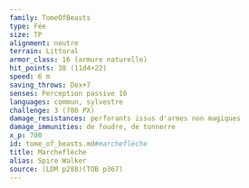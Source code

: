 ```yaml
---
family: TomeOfBeasts
type: Fée
size: TP
alignment: neutre
terrain: Littoral
armor_class: 16 (armure naturelle)
hit_points: 38 (11d4+22)
speed: 6 m
saving_throws: Dex+7
senses: Perception passive 10
languages: commun, sylvestre
challenge: 3 (700 PX)
damage_resistances: perforants issus d'armes non magiques
damage_immunities: de foudre, de tonnerre
x_p: 700
id: tome_of_beasts.md#marcheflèche
title: Marcheflèche
alias: Spire Walker
source: (LDM p288)(TOB p367)
---
```


